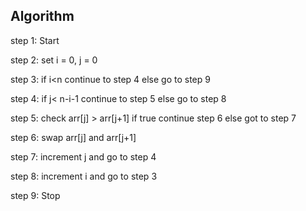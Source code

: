 ## Algorithm

  step 1: Start
  
  step 2: set i = 0, j = 0
  
  step 3: if i<n continue to step 4 else go to step 9
  
  step 4: if j< n-i-1 continue to step 5 else go to step 8
  
  step 5: check arr[j] > arr[j+1] if true continue step 6 else got to step 7
  
  step 6: swap arr[j] and arr[j+1]
  
  step 7: increment j and go to step 4
  
  step 8: increment i and go to step 3
  
  step 9: Stop
